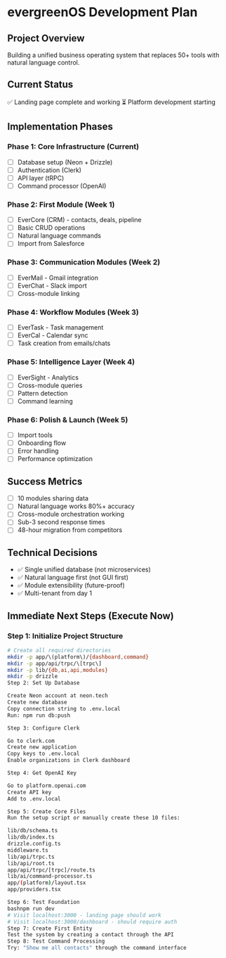 # evergreenOS Development Plan

## Project Overview
Building a unified business operating system that replaces 50+ tools with natural language control.

## Current Status
✅ Landing page complete and working
⏳ Platform development starting

## Implementation Phases

### Phase 1: Core Infrastructure (Current)
- [ ] Database setup (Neon + Drizzle)
- [ ] Authentication (Clerk)
- [ ] API layer (tRPC)
- [ ] Command processor (OpenAI)

### Phase 2: First Module (Week 1)
- [ ] EverCore (CRM) - contacts, deals, pipeline
- [ ] Basic CRUD operations
- [ ] Natural language commands
- [ ] Import from Salesforce

### Phase 3: Communication Modules (Week 2)
- [ ] EverMail - Gmail integration
- [ ] EverChat - Slack import
- [ ] Cross-module linking

### Phase 4: Workflow Modules (Week 3)
- [ ] EverTask - Task management
- [ ] EverCal - Calendar sync
- [ ] Task creation from emails/chats

### Phase 5: Intelligence Layer (Week 4)
- [ ] EverSight - Analytics
- [ ] Cross-module queries
- [ ] Pattern detection
- [ ] Command learning

### Phase 6: Polish & Launch (Week 5)
- [ ] Import tools
- [ ] Onboarding flow
- [ ] Error handling
- [ ] Performance optimization

## Success Metrics
- [ ] 10 modules sharing data
- [ ] Natural language works 80%+ accuracy
- [ ] Cross-module orchestration working
- [ ] Sub-3 second response times
- [ ] 48-hour migration from competitors

## Technical Decisions
- ✅ Single unified database (not microservices)
- ✅ Natural language first (not GUI first)
- ✅ Module extensibility (future-proof)
- ✅ Multi-tenant from day 1

## Immediate Next Steps (Execute Now)

### Step 1: Initialize Project Structure
```bash
# Create all required directories
mkdir -p app/\(platform\)/{dashboard,command}
mkdir -p app/api/trpc/\[trpc\]
mkdir -p lib/{db,ai,api,modules}
mkdir -p drizzle
Step 2: Set Up Database

Create Neon account at neon.tech
Create new database
Copy connection string to .env.local
Run: npm run db:push

Step 3: Configure Clerk

Go to clerk.com
Create new application
Copy keys to .env.local
Enable organizations in Clerk dashboard

Step 4: Get OpenAI Key

Go to platform.openai.com
Create API key
Add to .env.local

Step 5: Create Core Files
Run the setup script or manually create these 10 files:

lib/db/schema.ts
lib/db/index.ts
drizzle.config.ts
middleware.ts
lib/api/trpc.ts
lib/api/root.ts
app/api/trpc/[trpc]/route.ts
lib/ai/command-processor.ts
app/(platform)/layout.tsx
app/providers.tsx

Step 6: Test Foundation
bashnpm run dev
# Visit localhost:3000 - landing page should work
# Visit localhost:3000/dashboard - should require auth
Step 7: Create First Entity
Test the system by creating a contact through the API
Step 8: Test Command Processing
Try: "Show me all contacts" through the command interface
